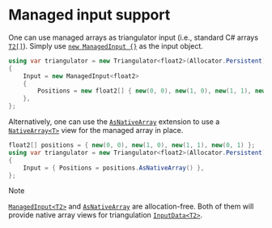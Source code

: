 # Managed input support

One can use managed arrays as triangulator input (i.e., standard C# arrays [`T2[]`][array]). Simply use [`new ManagedInput {}`][managed-input] as the input object.

```csharp
using var triangulator = new Triangulator<float2>(Allocator.Persistent)
{
    Input = new ManagedInput<float2>
    {
        Positions = new float2[] { new(0, 0), new(1, 0), new(1, 1), new(0, 1) }
    },
};
```

Alternatively, one can use the [`AsNativeArray`][as-native-array] extension to use a [`NativeArray<T>`][native-array] view for the managed array in place.

```csharp
float2[] positions = { new(0, 0), new(1, 0), new(1, 1), new(0, 1) };
using var triangulator = new Triangulator<float2>(Allocator.Persistent)
{
    Input = { Positions = positions.AsNativeArray() },
};
```

> [!NOTE]  
> [`ManagedInput<T2>`][managed-input] and [`AsNativeArray`][as-native-array] are allocation-free. Both of them will provide native array views for triangulation [`InputData<T2>`][input].

[managed-input]: xref:andywiecko.BurstTriangulator.ManagedInput`1
[input]: xref:andywiecko.BurstTriangulator.InputData`1
[array]: xref:System.Array
[as-native-array]: xref:andywiecko.BurstTriangulator.Extensions.AsNativeArray*
[native-array]: xref:Unity.Collections.NativeArray`1
